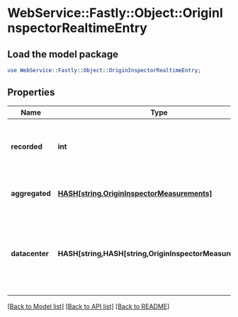 # WebService::Fastly::Object::OriginInspectorRealtimeEntry

## Load the model package
```perl
use WebService::Fastly::Object::OriginInspectorRealtimeEntry;
```

## Properties
Name | Type | Description | Notes
------------ | ------------- | ------------- | -------------
**recorded** | **int** | The Unix timestamp at which this record&#39;s data was generated. | [optional] 
**aggregated** | [**HASH[string,OriginInspectorMeasurements]**](OriginInspectorMeasurements.md) | Groups [measurements](#measurements-data-model) by backend name. | [optional] 
**datacenter** | **HASH[string,HASH[string,OriginInspectorMeasurements]]** | Groups [measurements](#measurements-data-model) by POP, then backend name. See the [POPs API](https://www.fastly.com/documentation/reference/api/utils/pops/) for details about POP identifiers. | [optional] 

[[Back to Model list]](../README.md#documentation-for-models) [[Back to API list]](../README.md#documentation-for-api-endpoints) [[Back to README]](../README.md)


